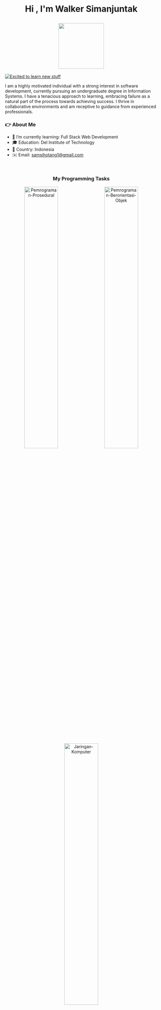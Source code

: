<h1 align="center"><b>Hi , I'm Walker Simanjuntak </b></h1>
<h2 align="center"><img src="https://media.giphy.com/media/QYkX9IMHthYn0Y3pcG/giphy.gif" width="150"></h2>

<a href="#my-programming-tasks"><img src="https://readme-typing-svg.demolab.com?font=Cairo+Play&color=2AA889&size=23&height=50&lines=Excited+to+learn+new+stuff;Problem+Solver+and+Creative;Proficient in Java and C" alt="Excited to learn new stuff"/></a>

I am a highly motivated individual with a strong interest in software development, currently pursuing an undergraduate degree in Information Systems. I have a tenacious approach to learning, embracing failure as a natural part of the process towards achieving success. I thrive in collaborative environments and am receptive to guidance from experienced professionals.

<!--<a href="#my-programming-tasks">[![Top Langs](https://github-readme-stats.vercel.app/api/top-langs/?username=samuelsihotang1&theme=gotham&hide_border=true&hide=makefile)](https://github.com/anuraghazra/github-readme-stats)</a>-->

### 👉 About Me</h3>

- 🌱 I’m currently learning: Full Stack Web Development
- 🎓 Education: Del Institute of Technology
- 📍 Country: Indonesia
- ✉️ Email: samsihotang1@gmail.com

<br>
<h3 align="center">My Programming Tasks</h3>
  <div align="center">
   <a href="https://github.com/samuelsihotang1/Pemrograman-Prosedural"><img src="https://denvercoder1-github-readme-stats.vercel.app/api/pin/?username=samuelsihotang1&repo=Pemrograman-Prosedural&theme=gotham&hide_border=true&show_description=false" alt="Pemrograman-Prosedural" width="47%"></a>
  &nbsp;&nbsp;&nbsp;&nbsp;&nbsp;
  <a href="https://github.com/samuelsihotang1/Pemrograman-Berorientasi-Objek"><img src="https://denvercoder1-github-readme-stats.vercel.app/api/pin/?username=samuelsihotang1&repo=Pemrograman-Berorientasi-Objek&theme=gotham&hide_border=true&show_description=false" alt="Pemrograman-Berorientasi-Objek" width="47%"></a>
  </div>
  <div align="center">
  <a href="https://github.com/samuelsihotang1/Jaringan-Komputer"><img src="https://denvercoder1-github-readme-stats.vercel.app/api/pin/?username=samuelsihotang1&repo=Jaringan-Komputer&theme=gotham&hide_border=true&show_description=false" alt="Jaringan-Komputer" width="47%"></a>
  </div>
